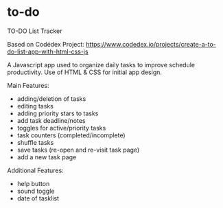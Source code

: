 # to-do
TO-DO List Tracker


Based on Codédex Project: https://www.codedex.io/projects/create-a-to-do-list-app-with-html-css-js


A Javascript app used to organize daily tasks to improve schedule productivity. Use of HTML & CSS for initial app design.


Main Features:
- adding/deletion of tasks
- editing tasks
- adding priority stars to tasks
- add task deadline/notes
- toggles for active/priority tasks
- task counters (completed/incomplete)
- shuffle tasks
- save tasks (re-open and re-visit task page)
- add a new task page

Additional Features:
- help button
- sound toggle
- date of tasklist
